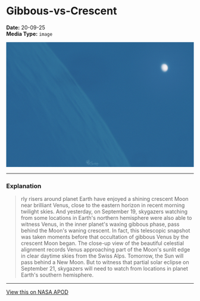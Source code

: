# Gibbous-vs-Crescent

**Date:** 20-09-25  
**Media Type:** `image`  

![Image](image.jpg)



---

### Explanation

> rly risers around planet Earth have enjoyed a shining crescent Moon near brilliant Venus, close to the eastern horizon in recent morning twilight skies. And yesterday, on September 19, skygazers watching from some locations in Earth's northern hemisphere were also able to witness Venus, in the inner planet's waxing gibbous phase, pass behind the Moon's waning crescent. In fact, this telescopic snapshot was taken moments before that occultation of gibbous Venus by the crescent Moon began. The close-up view of the beautiful celestial alignment records Venus approaching part of the Moon's sunlit edge in clear daytime skies from the Swiss Alps. Tomorrow, the Sun will pass behind a New Moon. But to witness that partial solar eclipse on September 21, skygazers will need to watch from locations in planet Earth's southern hemisphere.

---

[View this on NASA APOD](https://apod.nasa.gov/apod/astropix.html)
